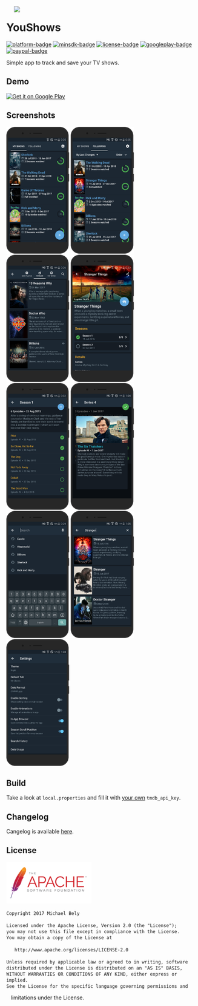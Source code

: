 [apk]:        https://github.com/michaelbel/youshows/blob/master/app/release/shows-v1.0.2.apk
[tmdb]:       https://developers.themoviedb.org/3/getting-started/introduction
[paypal]:     https://paypal.me/michaelbel
[github]:     https://github.com/michaelbel/youshows
[licence]:    http://www.apache.org/licenses/LICENSE-2.0
[cangelog]:   https://github.com/michaelbel/YouShows/blob/master/CHANGELOG.md
[googleplay]: https://play.google.com/store/apps/details?id=org.michaelbel.shows

[launcher]: ../master/app/src/main/res/mipmap-xxxhdpi/ic_launcher_round.png

[minsdk-badge]:     https://img.shields.io/badge/minSdkVersion-21-0097A7.svg
[paypal-badge]:     https://img.shields.io/badge/Donate-Paypal-0097A7.svg
[license-badge]:    https://img.shields.io/badge/License-Apache_v2.0-0097A7.svg
[platform-badge]:   https://img.shields.io/badge/Platform-Android-0097A7.svg
[googleplay-badge]: https://img.shields.io/badge/Google_Play-Demo-0097A7.svg

<!---------------------------------------------------------------------------------------------------->

<img src="../master/app/src/main/res/mipmap-xxxhdpi/ic_launcher_round.png" width="192" align="left" hspace="20"/>

YouShows
======

[![platform-badge]][github]
[![minsdk-badge]][github]
[![license-badge]][licence]
[![googleplay-badge]][googleplay]
[![paypal-badge]][paypal]

Simple app to track and save your TV shows.

## Demo
<a href="https://play.google.com/store/apps/details?id=org.michaelbel.shows" target="_blank">
  <img alt="Get it on Google Play" src="https://goo.gl/cR2qQH" height="100"/>
</a>

## Screenshots
<div style="dispaly:flex">
    <img style="margin-left:0px;" src="screenshots/render/1.png" width="33%">
    <img style="margin-left:0px;" src="screenshots/render/2.png" width="33%">
    <img style="margin-left:0px;" src="screenshots/render/3.png" width="33%">
    <img style="margin-left:0px;" src="screenshots/render/4.png" width="33%">
    <img style="margin-left:0px;" src="screenshots/render/5.png" width="33%">
    <img style="margin-left:0px;" src="screenshots/render/6.png" width="33%">
    <img style="margin-left:0px;" src="screenshots/render/7.png" width="33%">
    <img style="margin-left:0px;" src="screenshots/render/8.png" width="33%">
    <img style="margin-left:0px;" src="screenshots/render/9.png" width="33%">
</div>

## Build

Take a look at `local.properties` and fill it with [your own][tmdb] `tmdb_api_key`.

## Changelog
Cangelog is available [here][cangelog].

## License
<a href="http://www.apache.org/licenses/LICENSE-2.0" target="_blank">
  <img alt="Apache License 2.0" src="screenshots/apache.png" height="110"/>
</a>

    Copyright 2017 Michael Bely

    Licensed under the Apache License, Version 2.0 (the "License");
    you may not use this file except in compliance with the License.
    You may obtain a copy of the License at

       http://www.apache.org/licenses/LICENSE-2.0

    Unless required by applicable law or agreed to in writing, software
    distributed under the License is distributed on an "AS IS" BASIS,
    WITHOUT WARRANTIES OR CONDITIONS OF ANY KIND, either express or implied.
    See the License for the specific language governing permissions and
    limitations under the License.
